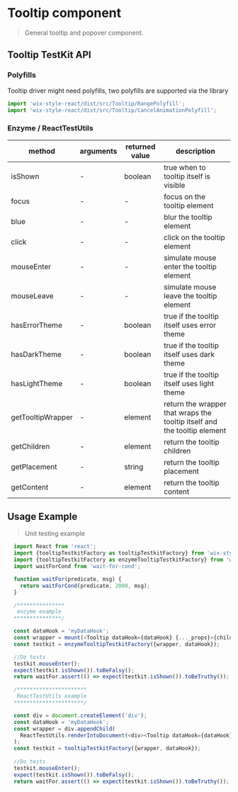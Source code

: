 # Tooltip component

> General tooltip and popover component.

## Tooltip TestKit API

### Polyfills

Tooltip driver might need polyfills, two polyfills are supported via the library
```javascript
import 'wix-style-react/dist/src/Tooltip/RangePolyfill';
import 'wix-style-react/dist/src/Tooltip/CancelAnimationPolyfill';
```

### Enzyme / ReactTestUtils
| method | arguments | returned value | description |
|--------|-----------|----------------|-------------|
| isShown | - | boolean | true when to tooltip itself is visible |
| focus | - | - | focus on the tooltip element |
| blue | - | - | blur the tooltip element |
| click | - | - | click on the tooltip element |
| mouseEnter | - | - | simulate mouse enter the tooltip element |
| mouseLeave | - | - | simulate mouse leave the tooltip element |
| hasErrorTheme | - | boolean | true if the tooltip itself uses error theme | 
| hasDarkTheme | - | boolean | true if the tooltip itself uses dark theme | 
| hasLightTheme | - | boolean | true if the tooltip itself uses light theme | 
| getTooltipWrapper | - | element | return the wrapper that wraps the tooltip itself and the tooltip element | 
| getChildren | - | element | return the tooltip children | 
| getPlacement | - | string | return the tooltip placement | 
| getContent | - | element | return the tooltip content | 

## Usage Example

> Unit testing example

```javascript
  import React from 'react';
  import {tooltipTestkitFactory as tooltipTestkitFactory} from 'wix-style-react/dist/testkit';
  import {tooltipTestkitFactory as enzymeTooltipTestkitFactory} from 'wix-style-react/dist/testkit/enzyme';
  import waitForCond from 'wait-for-cond';

  function waitFor(predicate, msg) {
    return waitForCond(predicate, 2000, msg);
  }

  /***************
   enzyme example
  ***************/

  const dataHook = 'myDataHook';
  const wrapper = mount(<Tooltip dataHook={dataHook} {..._props}>{children}</Tooltip>);
  const testkit = enzymeTooltipTestkitFactory({wrapper, dataHook});

  //Do tests
  testkit.mouseEnter();
  expect(testkit.isShown()).toBeFalsy();
  return waitFor.assert(() => expect(testkit.isShown()).toBeTruthy());

  /**********************
   ReactTestUtils example
  **********************/

  const div = document.createElement('div');
  const dataHook = 'myDataHook';
  const wrapper = div.appendChild(
    ReactTestUtils.renderIntoDocument(<div><Tooltip dataHook={dataHook} {..._props}>{children}</Tooltip></div>)
  );
  const testkit = tooltipTestkitFactory({wrapper, dataHook});
  
  //Do tests
  testkit.mouseEnter();
  expect(testkit.isShown()).toBeFalsy();
  return waitFor.assert(() => expect(testkit.isShown()).toBeTruthy());
```
